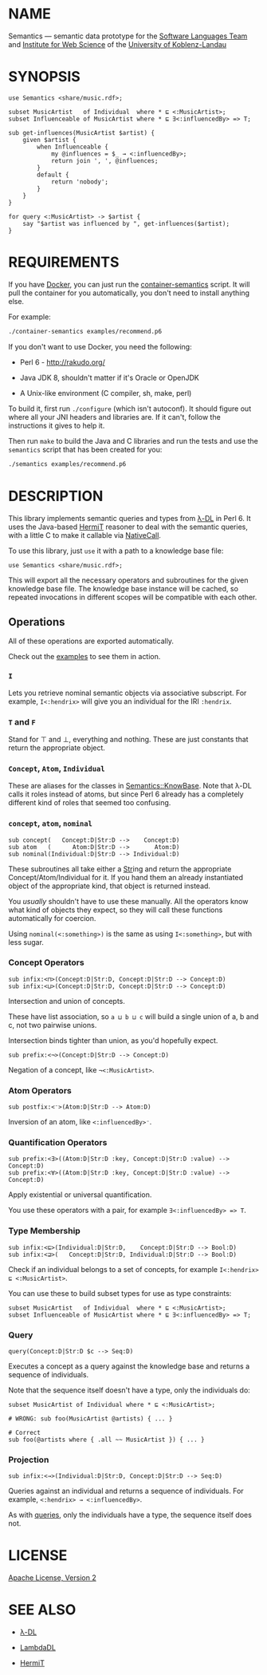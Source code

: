 # NAME

Semantics — semantic data prototype for the [Software Languages Team](http://softlang.wikidot.com/) and [Institute for Web Science](https://west.uni-koblenz.de/lambda-dl) of the [University of Koblenz-Landau](https://www.uni-koblenz-landau.de/en/university-of-koblenz-landau)


# SYNOPSIS

```perl6
use Semantics <share/music.rdf>;

subset MusicArtist   of Individual  where * ⊑ <:MusicArtist>;
subset Influenceable of MusicArtist where * ⊑ ∃<:influencedBy> => T;

sub get-influences(MusicArtist $artist) {
    given $artist {
        when Influenceable {
            my @influences = $_ → <:influencedBy>;
            return join ', ', @influences;
        }
        default {
            return 'nobody';
        }
    }
}

for query <:MusicArtist> -> $artist {
    say "$artist was influenced by ", get-influences($artist);
}
```


# REQUIREMENTS

If you have [Docker](https://www.docker.com/), you can just run the
[container-semantics](container-semantics) script. It will pull the container
for you automatically, you don't need to install anything else.

For example:

```sh
./container-semantics examples/recommend.p6
```

If you don't want to use Docker, you need the following:

* Perl 6 - <http://rakudo.org/>

* Java JDK 8, shouldn't matter if it's Oracle or OpenJDK

* A Unix-like environment (C compiler, sh, make, perl)

To build it, first run `./configure` (which isn't autoconf). It should figure
out where all your JNI headers and libraries are. If it can't, follow the
instructions it gives to help it.

Then run `make` to build the Java and C libraries and run the tests and use the
`semantics` script that has been created for you:

```sh
./semantics examples/recommend.p6
```


# DESCRIPTION

This library implements semantic queries and types from
[λ-DL](https://west.uni-koblenz.de/lambda-dl) in Perl 6. It uses the Java-based
[HermiT](http://www.hermit-reasoner.com/) reasoner to deal with the semantic
queries, with a little C to make it callable via
[NativeCall](https://docs.perl6.org/language/nativecall).

To use this library, just `use` it with a path to a knowledge base file:

```perl6
use Semantics <share/music.rdf>;
```

This will export all the necessary operators and subroutines for the given
knowledge base file. The knowledge base instance will be cached, so repeated
invocations in different scopes will be compatible with each other.


## Operations

All of these operations are exported automatically.

Check out the [examples](examples) to see them in action.


### `I`

Lets you retrieve nominal semantic objects via associative subscript.  For
example, `I<:hendrix>` will give you an individual for the IRI `:hendrix`.


### `T` and `F`

Stand for ⊤ and ⊥, everything and nothing. These are just constants that return
the appropriate object.


### `Concept`, `Atom`, `Individual`

These are aliases for the classes in
[Semantics::KnowBase](Semantics/KnowBase.pm6). Note that λ-DL calls it roles
instead of atoms, but since Perl 6 already has a completely different kind of
roles that seemed too confusing.


### `concept`, `atom`, `nominal`

```perl6
sub concept(   Concept:D|Str:D -->    Concept:D)
sub atom   (      Atom:D|Str:D -->       Atom:D)
sub nominal(Individual:D|Str:D --> Individual:D)
```

These subroutines all take either a [Str](https://docs.perl6.org/type/Str)ing
and return the appropriate Concept/Atom/Individual for it. If you hand them an
already instantiated object of the appropriate kind, that object is returned
instead.

You *usually* shouldn't have to use these manually. All the operators know what
kind of objects they expect, so they will call these functions automatically
for coercion.

Using `nominal(<:something>)` is the same as using `I<:something>`, but with
less sugar.


### Concept Operators

```perl6
sub infix:<⊓>(Concept:D|Str:D, Concept:D|Str:D --> Concept:D)
sub infix:<⊔>(Concept:D|Str:D, Concept:D|Str:D --> Concept:D)
```

Intersection and union of concepts.

These have list association, so `a ⊔ b ⊔ c` will build a single union of a, b
and c, not two pairwise unions.

Intersection binds tighter than union, as you'd hopefully expect.


```perl6
sub prefix:<¬>(Concept:D|Str:D --> Concept:D)
```

Negation of a concept, like `¬<:MusicArtist>`.


### Atom Operators

```perl6
sub postfix:<⁻>(Atom:D|Str:D --> Atom:D)
```

Inversion of an atom, like `<:influencedBy>⁻`.


### Quantification Operators

```perl6
sub prefix:<∃>((Atom:D|Str:D :key, Concept:D|Str:D :value) --> Concept:D)
sub prefix:<∀>((Atom:D|Str:D :key, Concept:D|Str:D :value) --> Concept:D)
```

Apply existential or universal quantification.

You use these operators with a pair, for example `∃<:influencedBy> => T`.


### Type Membership

```perl6
sub infix:<⊑>(Individual:D|Str:D,    Concept:D|Str:D --> Bool:D)
sub infix:<⊒>(   Concept:D|Str:D, Individual:D|Str:D --> Bool:D)
```

Check if an individual belongs to a set of concepts, for example `I<:hendrix> ⊑
<:MusicArtist>`.

You can use these to build subset types for use as type constraints:

```perl6
subset MusicArtist   of Individual  where * ⊑ <:MusicArtist>;
subset Influenceable of MusicArtist where * ⊑ ∃<:influencedBy> => T;
```


### Query

```perl6
query(Concept:D|Str:D $c --> Seq:D)
```

Executes a concept as a query against the knowledge base and returns a sequence
of individuals.

Note that the sequence itself doesn't have a type, only the individuals do:

```perl6
subset MusicArtist of Individual where * ⊑ <:MusicArtist>;

# WRONG: sub foo(MusicArtist @artists) { ... }

# Correct
sub foo(@artists where { .all ~~ MusicArtist }) { ... }
```


### Projection

```perl6
sub infix:<→>(Individual:D|Str:D, Concept:D|Str:D --> Seq:D)
```

Queries against an individual and returns a sequence of individuals. For
example, `<:hendrix> → <:influencedBy>`.

As with [queries](#query), only the individuals have a type, the sequence
itself does not.


# LICENSE

[Apache License, Version 2](LICENSE)


# SEE ALSO

* [λ-DL](https://west.uni-koblenz.de/lambda-dl)

* [LambdaDL](https://github.com/hartenfels/LambdaDL)

* [HermiT](http://www.hermit-reasoner.com/)
